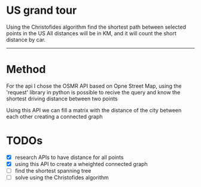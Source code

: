 # US grand tour

Using the Christofides algorithm find the shortest path between selected points in the US
All distances will be in KM, and it will count the short distance by car.

---

# Method

For the api I chose the OSMR API based on Opne Street Map, using the 'request' library in python is possible to recive the query and know the shortest driving distance between two points

Using this API we can fill a matrix with the distance of the city between each other creating a connected graph 

# TODOs

- [X] research APIs to have distance for all points
- [X] using this API to create a wheighted connected graph
- [ ] find the shortest spanning tree
- [ ] solve using the Christofides algorithm
